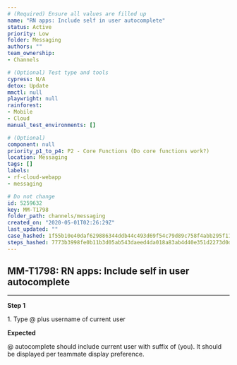 ```yaml
---
# (Required) Ensure all values are filled up
name: "RN apps: Include self in user autocomplete"
status: Active
priority: Low
folder: Messaging
authors: ""
team_ownership: 
- Channels

# (Optional) Test type and tools
cypress: N/A
detox: Update
mmctl: null
playwright: null
rainforest: 
- Mobile
- Cloud
manual_test_environments: []

# (Optional)
component: null
priority_p1_to_p4: P2 - Core Functions (Do core functions work?)
location: Messaging
tags: []
labels: 
- rf-cloud-webapp
- messaging

# Do not change
id: 5259632
key: MM-T1798
folder_path: channels/messaging
created_on: "2020-05-01T02:26:29Z"
last_updated: ""
case_hashed: 1f55b10e40daf629886344ddb44c493d69f54c79d89c758f4abb295f11381aa661d2b7e2437f55ec0b3301aee88954b1
steps_hashed: 7773b3998fe0b11b3d05ab543daeed4da018a83ab4d40e351d2273d0d06f29827da2a04e51193dcab7430469e4724dbd
---
```


## MM-T1798: RN apps: Include self in user autocomplete

---

**Step 1**

1\. Type @ plus username of current user

**Expected**

@ autocomplete should include current user with suffix of (you). It should be displayed per teammate display preference.
